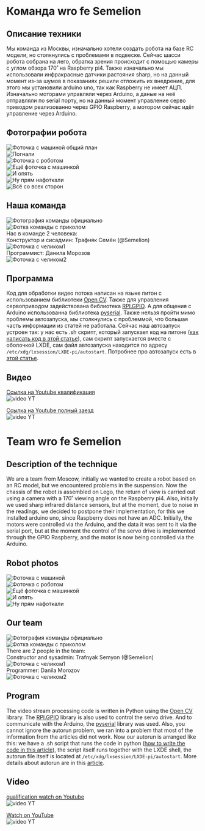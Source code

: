 #  Команда wro fe Semelion

## Описание техники
Мы команда из Москвы, изначально хотели создать робота на базе RC модели, но столкнулись с проблемами в подвеске.
Сейчас шасси робота собрана на лего, обратка зрения происходит с помощью камеры с углом обзора 170˚ на Raspberry pi4.
Также изначально мы использовали инфракрасные датчики растояния sharp, но на данный момент из-за шумов в показаниях решили отложить
их внедрение, для этого мы установили arduino uno, так как Raspberry не имеет АЦП. Изначально моторами управляли через Arduino, а даные
на неё отправляли по serial порту, но на данный момент управление серво приводом реализованно через GPIO Raspberry, а мотором сейчас идёт управление через Arduino.<br>
## Фотографии робота
![Фоточка с машиной общий план](/photos/ts7.jpg "?")<br>
![Погнали](/photos/ts1.jpg "?")<br>
![Фоточка с роботом](/photos/ts2.jpg "?")<br>
![Ещё фоточка с машинкой](/photos/ts3.jpg "?")<br>
![И опять](/photos/ts4.jpg "?")<br>
![Ну прям нафоткали](/photos/ts5.jpg "?")<br>
![Всё со всех сторон](/photos/ts6.jpg "?")<br>

## Наша команда
![Фотография команды официально](/photos/full_official.jpg "?")<br>
![Фотка команды с приколом](/photos/full_fun.jpg "?")<br>
Нас в команде 2 человека:<br>
Конструктор и сисадмин: Трафняк Семён (@Semelion)<br>
![Фоточка с челиком1](/photos/TSL.jpg "?")<br>
Программист: Данила Морозов<br>
![Фоточка с челиком2](/photos/MD.jpg "?")<br>

## Программа
Код для обработки видео потока написан на языке питон с использованием библиотеки [Open CV](https://github.com/opencv/opencv).
Также для управления сервоприводом задействована библиотека [RPI.GPIO](https://pypi.org/project/RPi.GPIO/).
А для общения с Arduino использованна библиотека [pyserial](https://pypi.org/project/pyserial/).
Также нельзя пройти мимо проблемы автозапуска, мы столкнулись с проблеммой, что большая часть информации из статей не работала. 
Сейчас наш автозапуск устроен так: у нас есть .sh скрипт, который запускает код на питоне ([как написать код в этой статье](https://qna.habr.com/q/800529)), 
сам скрипт запускается вместе с оболочкой LXDE, сам файл автозапуска находится по адресу <code>/etc/xdg/lxsession/LXDE-pi/autostart</code>.
Потробнее про автозапуск есть в [этой статье](https://kakdelayut.ru/cifrovye-texnologii/kak-vypolnit-skript-pri-zapuske-na-raspberry-pi/).

## Видео
[Ссылка на Youtube квалификация](https://youtu.be/ho2IjPhWh4c)<br>
![video YT](http://www.stqr.ru/qrcodes/QR-code_url_24_Sep_2021_12-55-1.jpg "?")<br>

[Ссылка на Youtube полный заезд](https://youtu.be/_ll7xcJ6WSc)<br>
![video YT](http://www.stqr.ru/qrcodes/QR-code_url_22_Sep_2021_14-29-36.jpg "?")<br>

# Team wro fe Semelion
## Description of the technique 
We are a team from Moscow, initially we wanted to create a robot based on an RC model, but we encountered problems in the suspension.
Now the chassis of the robot is assembled on Lego, the return of view is carried out using a camera with a 170˚ viewing angle on the Raspberry pi4.
Also, initially we used sharp infrared distance sensors, but at the moment, due to noise in the readings, we decided to postpone
their implementation, for this we installed arduino uno, since Raspberry does not have an ADC. Initially, the motors were controlled via the Arduino, and the data
it was sent to it via the serial port, but at the moment the control of the servo drive is implemented through the GPIO Raspberry, and the motor is now being controlled via the Arduino. <br> 
## Robot photos
![Фоточка с машиной](/photos/ts1.jpg "?")<br>
![Фоточка с роботом](/photos/ts2.jpg "?")<br>
![Ещё фоточка с машинкой](/photos/ts3.jpg "?")<br>
![И опять](/photos/ts4.jpg "?")<br>
![Ну прям нафоткали](/photos/ts5.jpg "?")<br>

## Our team
![Фотография команды официально](/photos/full_official.jpg "?")<br>
![Фотка команды с приколом](/photos/full_fun.jpg "?")<br>
There are 2 people in the team: <br>
Constructor and sysadmin: Trafnyak Semyon (@Semelion) <br>
![Фоточка с челиком1](/photos/TSL.jpg "?")<br>
Programmer: Danila Morozov <br>
![Фоточка с челиком2](/photos/MD.jpg "?")<br>

## Program
The video stream processing code is written in Python using the [Open CV](https://github.com/opencv/opencv) library. The [RPI.GPIO](https://pypi.org/project/RPi.GPIO/) library is also used to control the servo drive. And to communicate with the Arduino, the [pyserial](https://pypi.org/project/pyserial/) library was used. Also, you cannot ignore the autorun problem, we ran into a problem that most of the information from the articles did not work. Now our autorun is arranged like this: we have a .sh script that runs the code in python ([how to write the code in this article](https://qna.habr.com/q/800529)), the script itself runs together with the LXDE shell, the autorun file itself is located at <code>/etc/xdg/lxsession/LXDE-pi/autostart</code>. More details about autorun are in this [article](https://kakdelayut.ru/cifrovye-texnologii/kak-vypolnit-skript-pri-zapuske-na-raspberry-pi/). 

## Video
[qualification watch on Youtube](https://youtu.be/ho2IjPhWh4c)<br>
![video YT](http://www.stqr.ru/qrcodes/QR-code_url_24_Sep_2021_12-55-1.jpg "?")<br>

[Watch on YouTube](https://youtu.be/_ll7xcJ6WSc)<br>
![video YT](http://www.stqr.ru/qrcodes/QR-code_url_22_Sep_2021_14-29-36.jpg "?")<br>
